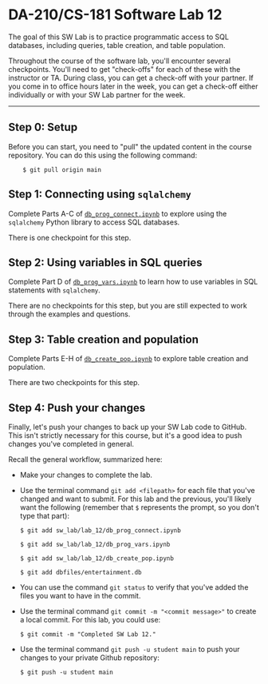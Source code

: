 # DA-210/CS-181 Software Lab 12

The goal of this SW Lab is to practice programmatic access to SQL databases, including queries, table creation, and table population.

Throughout the course of the software lab, you'll encounter several checkpoints.  You'll need to get "check-offs" for each of these with the instructor or TA.  During class, you can get a check-off with your partner.  If you come in to office hours later in the week, you can get a check-off either individually or with your SW Lab partner for the week.

---

## Step 0: Setup

Before you can start, you need to "pull" the updated content in the course repository.  You can do this using the following command:

```
    $ git pull origin main
```

## Step 1: Connecting using `sqlalchemy`

Complete Parts A-C of [`db_prog_connect.ipynb`](db_prog_connect.ipynb) to explore using the `sqlalchemy` Python library to access SQL databases.

There is one checkpoint for this step.

## Step 2: Using variables in SQL queries

Complete Part D of [`db_prog_vars.ipynb`](db_prog_vars.ipynb) to learn how to use variables in SQL statements with `sqlalchemy`.

There are no checkpoints for this step, but you are still expected to work through the examples and questions.

## Step 3: Table creation and population

Complete Parts E-H of [`db_create_pop.ipynb`](db_create_pop.ipynb) to explore table creation and population.

There are two checkpoints for this step.

## Step 4: Push your changes

Finally, let's push your changes to back up your SW Lab code to GitHub.  This isn't strictly necessary for this course, but it's a good idea to push changes you've completed in general.

Recall the general workflow, summarized here:

- Make your changes to complete the lab.

- Use the terminal command `git add <filepath>` for each file that you've changed and want to submit.  For this lab and the previous, you'll likely want the following (remember that `$` represents the prompt, so you don't type that part):

    ```
    $ git add sw_lab/lab_12/db_prog_connect.ipynb
    
    $ git add sw_lab/lab_12/db_prog_vars.ipynb
    
    $ git add sw_lab/lab_12/db_create_pop.ipynb

    $ git add dbfiles/entertainment.db
    ```

- You can use the command `git status` to verify that you've added the files you want to have in the commit.

- Use the terminal command `git commit -m "<commit message>"` to create a local commit.  For this lab, you could use:

    ```
    $ git commit -m "Completed SW Lab 12."
    ```

- Use the terminal command `git push -u student main` to push your changes to your private Github repository:

    ```
    $ git push -u student main
    ```